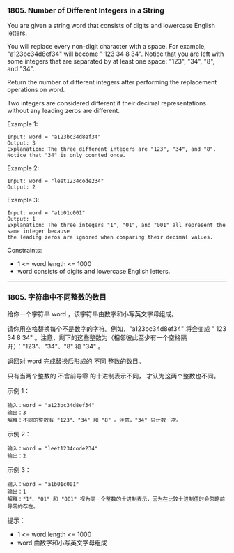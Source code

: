 ### 1805. Number of Different Integers in a String
You are given a string word that consists of digits and lowercase English letters.

You will replace every non-digit character with a space. For example, "a123bc34d8ef34" will become " 123  34 8  34". Notice that you are left with some integers that are separated by at least one space: "123", "34", "8", and "34".

Return the number of different integers after performing the replacement operations on word.

Two integers are considered different if their decimal representations without any leading zeros are different.



Example 1:

	Input: word = "a123bc34d8ef34"
	Output: 3
	Explanation: The three different integers are "123", "34", and "8". Notice that "34" is only counted once.

Example 2:

	Input: word = "leet1234code234"
	Output: 2

Example 3:

	Input: word = "a1b01c001"
	Output: 1
	Explanation: The three integers "1", "01", and "001" all represent the same integer because
	the leading zeros are ignored when comparing their decimal values.



Constraints:

* 1 <= word.length <= 1000
* word consists of digits and lowercase English letters.

----

### 1805. 字符串中不同整数的数目
给你一个字符串 word ，该字符串由数字和小写英文字母组成。

请你用空格替换每个不是数字的字符。例如，"a123bc34d8ef34" 将会变成 " 123  34 8  34" 。注意，剩下的这些整数为（相邻彼此至少有一个空格隔开）："123"、"34"、"8" 和 "34" 。

返回对 word 完成替换后形成的 不同 整数的数目。

只有当两个整数的 不含前导零 的十进制表示不同， 才认为这两个整数也不同。



示例 1：

	输入：word = "a123bc34d8ef34"
	输出：3
	解释：不同的整数有 "123"、"34" 和 "8" 。注意，"34" 只计数一次。

示例 2：

	输入：word = "leet1234code234"
	输出：2

示例 3：

	输入：word = "a1b01c001"
	输出：1
	解释："1"、"01" 和 "001" 视为同一个整数的十进制表示，因为在比较十进制值时会忽略前导零的存在。



提示：

* 1 <= word.length <= 1000
* word 由数字和小写英文字母组成

